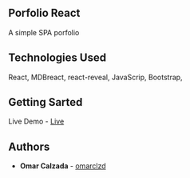 ## Porfolio React

A simple SPA porfolio

## Technologies Used

React, MDBreact, react-reveal, JavaScrip, Bootstrap,

## Getting Sarted

Live Demo - [Live](https://omarclzd.com)

## Authors

- **Omar Calzada** - [omarclzd](https://github.com/omarclzd)
